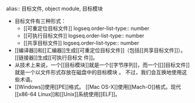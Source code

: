 alias:: 目标文件, object module, 目标模块

- 目标文件有三种形式：
	- [[可重定位目标文件]]
	  logseq.order-list-type:: number
	- [[可执行目标文件]]
	  logseq.order-list-type:: number
	- [[共享目标文件]]
	  logseq.order-list-type:: number
- [[编译器]]和[[汇编器]]生成[[可重定位目标文件]]（包括[[共享目标文件]]）。[[链接器]]生成[[可执行目标文
  件]]。
- 从技术上来说，一个[[目标模块]]就是一个[[字节序列]]，而一个[[]]目标文件]]就是一个以文件形式存放在磁盘中的目标模块 。 不过，我们会互换地使用这些术语。
- [[Windows]]使用[[PE]]格式。
  [[Mac OS-X]]使用[[Mach-O]]格式。现代[[x86-64 Linux]]和[[Unix]]系统使用[[ELF]]。